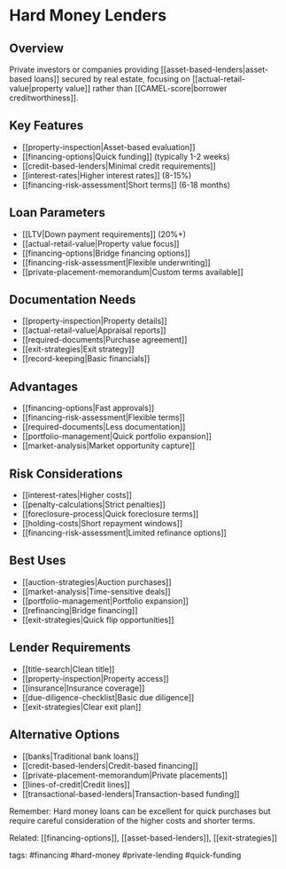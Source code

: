 # Hard Money Lenders

## Overview
Private investors or companies providing [[asset-based-lenders|asset-based loans]] secured by real estate, focusing on [[actual-retail-value|property value]] rather than [[CAMEL-score|borrower creditworthiness]].

## Key Features
- [[property-inspection|Asset-based evaluation]]
- [[financing-options|Quick funding]] (typically 1-2 weeks)
- [[credit-based-lenders|Minimal credit requirements]]
- [[interest-rates|Higher interest rates]] (8-15%)
- [[financing-risk-assessment|Short terms]] (6-18 months)

## Loan Parameters
- [[LTV|Down payment requirements]] (20%+)
- [[actual-retail-value|Property value focus]]
- [[financing-options|Bridge financing options]]
- [[financing-risk-assessment|Flexible underwriting]]
- [[private-placement-memorandum|Custom terms available]]

## Documentation Needs
- [[property-inspection|Property details]]
- [[actual-retail-value|Appraisal reports]]
- [[required-documents|Purchase agreement]]
- [[exit-strategies|Exit strategy]]
- [[record-keeping|Basic financials]]

## Advantages
- [[financing-options|Fast approvals]]
- [[financing-risk-assessment|Flexible terms]]
- [[required-documents|Less documentation]]
- [[portfolio-management|Quick portfolio expansion]]
- [[market-analysis|Market opportunity capture]]

## Risk Considerations
- [[interest-rates|Higher costs]]
- [[penalty-calculations|Strict penalties]]
- [[foreclosure-process|Quick foreclosure terms]]
- [[holding-costs|Short repayment windows]]
- [[financing-risk-assessment|Limited refinance options]]

## Best Uses
- [[auction-strategies|Auction purchases]]
- [[market-analysis|Time-sensitive deals]]
- [[portfolio-management|Portfolio expansion]]
- [[refinancing|Bridge financing]]
- [[exit-strategies|Quick flip opportunities]]

## Lender Requirements
- [[title-search|Clean title]]
- [[property-inspection|Property access]]
- [[insurance|Insurance coverage]]
- [[due-diligence-checklist|Basic due diligence]]
- [[exit-strategies|Clear exit plan]]

## Alternative Options
- [[banks|Traditional bank loans]]
- [[credit-based-lenders|Credit-based financing]]
- [[private-placement-memorandum|Private placements]]
- [[lines-of-credit|Credit lines]]
- [[transactional-based-lenders|Transaction-based funding]]

Remember: Hard money loans can be excellent for quick purchases but require careful consideration of the higher costs and shorter terms.

Related: [[financing-options]], [[asset-based-lenders]], [[exit-strategies]]

tags: #financing #hard-money #private-lending #quick-funding
